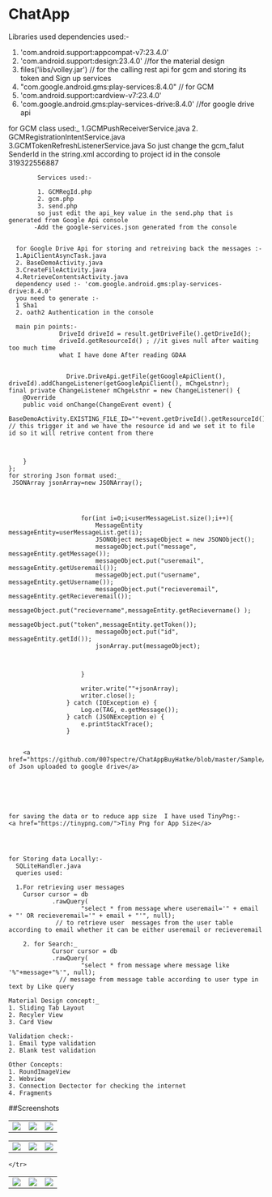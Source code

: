 # ChatApp
Libraries used
dependencies used:-
   1. 'com.android.support:appcompat-v7:23.4.0'
   2. 'com.android.support:design:23.4.0' //for the material design
   3. files('libs/volley.jar')  // for the calling rest api for gcm and storing its token and Sign up services
   4.  "com.google.android.gms:play-services:8.4.0" // for GCM
   5. 'com.android.support:cardview-v7:23.4.0'  
   6. 'com.google.android.gms:play-services-drive:8.4.0' //for google drive api
   
   
   for GCM class used:_
        1.GCMPushReceiverService.java
        2. GCMRegistrationIntentService.java
        3.GCMTokenRefreshListenerService.java
        So just change the gcm_falut SenderId in the string.xml according to project id in the console
            <string name="gcm_defaultSenderId">319322556887</string>
            
            
            Services used:-
            
            1. GCMRegId.php
            2. gcm.php
            3. send.php
            so just edit the api_key value in the send.php that is generated from Google Api console
           -Add the google-services.json generated from the console
           
           
      for Google Drive Api for storing and retreiving back the messages :-      
      1.ApiClientAsyncTask.java
      2. BaseDemoActivity.java
      3.CreateFileActivity.java
      4.RetrieveContentsActivity.java
      dependency used :- 'com.google.android.gms:play-services-drive:8.4.0'
      you need to generate :-
      1 Sha1  
      2. oath2 Authentication in the console 
      
      main pin points:-
                  DriveId driveId = result.getDriveFile().getDriveId();
                  driveId.getResourceId() ; //it gives null after waiting too much time 
                  what I have done After reading GDAA
                  
                  
                    Drive.DriveApi.getFile(getGoogleApiClient(), driveId).addChangeListener(getGoogleApiClient(), mChgeLstnr);
    final private ChangeListener mChgeLstnr = new ChangeListener() {
        @Override
        public void onChange(ChangeEvent event) {
            BaseDemoActivity.EXISTING_FILE_ID=""+event.getDriveId().getResourceId(); // this trigger it and we have the resource id and we set it to file id so it will retrive content from there 



        }
    };
    for stroring Json format used:_
     JSONArray jsonArray=new JSONArray();




                        for(int i=0;i<userMessageList.size();i++){
                            MessageEntity messageEntity=userMessageList.get(i);
                            JSONObject messageObject = new JSONObject();
                            messageObject.put("message", messageEntity.getMessage());
                            messageObject.put("useremail", messageEntity.getUseremail());
                            messageObject.put("username",  messageEntity.getUsername());
                            messageObject.put("recieveremail", messageEntity.getRecieveremail());
                            messageObject.put("recievername",messageEntity.getRecievername() );
                            messageObject.put("token",messageEntity.getToken());
                            messageObject.put("id", messageEntity.getId());
                            jsonArray.put(messageObject);



                        }

                        writer.write(""+jsonArray);
                        writer.close();
                    } catch (IOException e) {
                        Log.e(TAG, e.getMessage());
                    } catch (JSONException e) {
                        e.printStackTrace();
                    }
    
    
        <a href="https://github.com/007spectre/ChatAppBuyHatke/blob/master/Sample/New%20file.txt">Sample of Json uploaded to google drive</a>
	
	
	

    
    
    for saving the data or to reduce app size  I have used TinyPng:-
    <a href="https://tinypng.com/">Tiny Png for App Size</a>

   
    
    
    for Storing data Locally:-
      SQLiteHandler.java 
      queries used:
      
      1.For retrieving user messages 
		Cursor cursor = db
				.rawQuery(
						"select * from message where useremail='" + email + "' OR recieveremail='" + email + "'", null);
                 // to retrieve user  messages from the user table according to email whether it can be either useremail or recieveremail
                 
        2. for Search:_
        		Cursor cursor = db
				.rawQuery(
						"select * from message where message like '%"+message+"%'", null);
                  // message from message table according to user type in text by Like query
		  
	Material Design concept:_
	1. Sliding Tab Layout
	2. Recyler View
	3. Card View 
	
	Validation check:-
	1. Email type validation
	2. Blank test validation
	
	Other Concepts:
	1. RoundImageView
	2. Webview
	3. Connection Dectector for checking the internet
	4. Fragments


##Screenshots
<table>
  <tr>
    <td><img src="https://github.com/007spectre/ChatAppBuyHatke/blob/master/ScreenShots/Screenshot_2016-10-24-01-05-06.png"></td>
    <td><img src="https://github.com/007spectre/ChatAppBuyHatke/blob/master/ScreenShots/Screenshot_2016-10-24-01-06-12.png"></td>
    <td><img src="https://github.com/007spectre/ChatAppBuyHatke/blob/master/ScreenShots/Screenshot_2016-10-24-01-06-44.png"></td>
  </tr>
  </table>
  <table>
  <tr>
    <td><img src="https://github.com/007spectre/ChatAppBuyHatke/blob/master/ScreenShots/Screenshot_2016-10-24-01-07-29.png"></td>
    <td><img src="https://github.com/007spectre/ChatAppBuyHatke/blob/master/ScreenShots/Screenshot_2016-10-24-01-07-36.png"></td>
    <td><img src="https://github.com/007spectre/ChatAppBuyHatke/blob/master/ScreenShots/Screenshot_2016-10-24-01-08-01.png"></td>

  </tr>
  </table>
  <table>
  <tr>
      <td><img src="https://github.com/007spectre/ChatAppBuyHatke/blob/master/ScreenShots/Screenshot_2016-10-24-01-08-39.png"></td>
      <td><img src="https://github.com/007spectre/ChatAppBuyHatke/blob/master/ScreenShots/Screenshot_2016-10-24-07-23-10.png"></td>
      <td><img src="https://github.com/007spectre/ChatAppBuyHatke/blob/master/ScreenShots/Screenshot_2016-10-24-09-25-47.png"></td>

    </tr>
</table>
